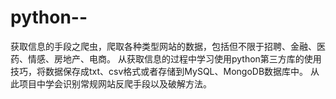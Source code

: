 # python--
获取信息的手段之爬虫，爬取各种类型网站的数据，包括但不限于招聘、金融、医药、情感、房地产、电商。
从获取信息的过程中学习使用python第三方库的使用技巧，将数据保存成txt、csv格式或者存储到MySQL、MongoDB数据库中。
从此项目中学会识别常规网站反爬手段以及破解方法。
